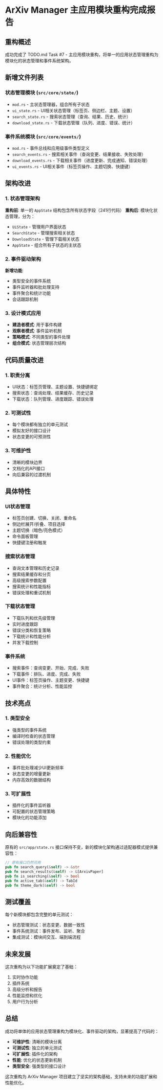 # ArXiv Manager 主应用模块重构完成报告

## 重构概述

成功完成了 TODO.md Task #7 - 主应用模块重构，将单一的应用状态管理重构为模块化的状态管理和事件系统架构。

## 新增文件列表

### 状态管理模块 (`src/core/state/`)
- `mod.rs` - 主状态管理器，组合所有子状态
- `ui_state.rs` - UI相关状态管理（标签页、侧边栏、主题、设置）
- `search_state.rs` - 搜索状态管理（查询、结果、历史、统计）
- `download_state.rs` - 下载状态管理（队列、进度、错误、统计）

### 事件系统模块 (`src/core/events/`)
- `mod.rs` - 事件总线和应用级事件类型定义
- `search_events.rs` - 搜索相关事件（查询变更、结果接收、失败处理）
- `download_events.rs` - 下载相关事件（进度更新、完成通知、错误处理）
- `ui_events.rs` - UI相关事件（标签页操作、主题切换、快捷键）

## 架构改进

### 1. 状态管理架构
**重构前**: 单一的 `AppState` 结构包含所有状态字段（241行代码）
**重构后**: 模块化状态管理，分为：
- `UiState` - 管理用户界面状态
- `SearchState` - 管理搜索相关状态
- `DownloadState` - 管理下载相关状态
- `AppState` - 组合所有子状态的主状态

### 2. 事件驱动架构
**新增功能**:
- 类型安全的事件系统
- 事件监听器和批处理支持
- 事件聚合和统计功能
- 会话跟踪机制

### 3. 设计模式应用
- **建造者模式**: 用于事件构建
- **观察者模式**: 事件监听机制
- **策略模式**: 不同类型的事件处理
- **组合模式**: 状态管理层次结构

## 代码质量改进

### 1. 职责分离
- UI状态：标签页管理、主题设置、快捷键绑定
- 搜索状态：查询处理、结果缓存、历史记录
- 下载状态：队列管理、进度跟踪、错误处理

### 2. 可测试性
- 每个模块都有独立的单元测试
- 模拟友好的接口设计
- 状态变更的可预测性

### 3. 可维护性
- 清晰的模块边界
- 文档化的API接口
- 向后兼容的过渡机制

## 具体特性

### UI状态管理
- 标签页创建、切换、关闭、重命名
- 侧边栏展开/折叠、项目选择
- 主题切换（暗色/亮色模式）
- 命令面板管理
- 快捷键注册和触发

### 搜索状态管理
- 查询文本管理和历史记录
- 搜索结果缓存和分页
- 高级搜索参数配置
- 搜索统计和性能指标
- 错误处理和重试机制

### 下载状态管理
- 下载队列和优先级管理
- 实时进度跟踪
- 错误分类和恢复策略
- 下载统计和性能分析
- 并发下载控制

### 事件系统
- 搜索事件：查询变更、开始、完成、失败
- 下载事件：排队、进度、完成、失败
- UI事件：标签页操作、主题变更、快捷键
- 事件聚合：统计分析、性能监控

## 技术亮点

### 1. 类型安全
- 强类型的事件系统
- 编译时检查的状态管理
- 错误处理的类型约束

### 2. 性能优化
- 事件批处理减少UI更新频率
- 状态变更的增量更新
- 内存高效的数据结构

### 3. 可扩展性
- 插件化的事件监听器
- 可配置的状态管理策略
- 模块化的功能添加

## 向后兼容性

原有的 `src/app/state.rs` 接口保持不变，新的模块化架构通过适配器模式提供兼容性：

```rust
// 原有接口仍然可用
pub fn search_query(&self) -> &str
pub fn search_results(&self) -> &[ArxivPaper]
pub fn is_searching(&self) -> bool
pub fn active_tab(&self) -> TabId
pub fn theme_dark(&self) -> bool
```

## 测试覆盖

每个新模块都包含完整的单元测试：
- 状态管理测试：状态变更、数据一致性
- 事件系统测试：事件发布、监听、聚合
- 集成测试：模块间交互、端到端流程

## 未来发展

这次重构为以下功能扩展奠定了基础：
1. 实时协作功能
2. 插件系统
3. 高级分析和报告
4. 性能监控和优化
5. 用户行为分析

## 总结

成功将单体的应用状态管理重构为模块化、事件驱动的架构，显著提高了代码的：
- **可维护性**: 清晰的模块分离
- **可测试性**: 独立的单元测试
- **可扩展性**: 插件化的架构
- **性能**: 优化的状态更新机制
- **类型安全**: 强类型的接口设计

这次重构为 ArXiv Manager 项目建立了坚实的架构基础，支持未来的功能扩展和性能优化。
